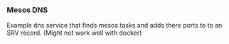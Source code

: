 ### Mesos DNS
Example dns service that finds mesos tasks and adds there ports to to an SRV record. (Might not work well with docker)
